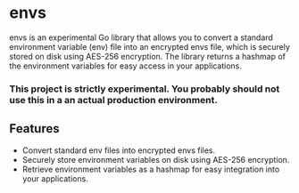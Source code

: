 # envs

envs is an experimental Go library that allows you to convert a standard environment variable (env) file into an encrypted envs file, which is securely stored on disk using AES-256 encryption. The library returns a hashmap of the environment variables for easy access in your applications. 

### **This project is strictly experimental. You probably should not use this in a an actual production environment.**

## Features

- Convert standard env files into encrypted envs files.
- Securely store environment variables on disk using AES-256 encryption.
- Retrieve environment variables as a hashmap for easy integration into your applications.
